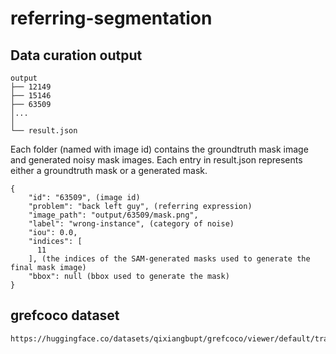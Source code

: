 # referring-segmentation

## Data curation output
```
output
├── 12149
├── 15146
├── 63509
│...
│ 
└── result.json
```
Each folder (named with image id) contains the groundtruth mask image and generated noisy mask images.
Each entry in result.json represents either a groundtruth mask or a generated mask.
```
{
    "id": "63509", (image id)
    "problem": "back left guy", (referring expression)
    "image_path": "output/63509/mask.png", 
    "label": "wrong-instance", (category of noise)
    "iou": 0.0,
    "indices": [ 
      11
    ], (the indices of the SAM-generated masks used to generate the final mask image)
    "bbox": null (bbox used to generate the mask)
}
```

## grefcoco dataset
```
https://huggingface.co/datasets/qixiangbupt/grefcoco/viewer/default/train
```
